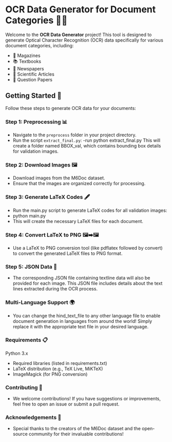 # OCR Data Generator for Document Categories 📄✨

Welcome to the **OCR Data Generator** project! This tool is designed to generate Optical Character Recognition (OCR) data specifically for various document categories, including:

- 📖 Magazines  
- 📚 Textbooks  
- 📰 Newspapers  
- 🔬 Scientific Articles  
- 📝 Question Papers  

## Getting Started 🚀

Follow these steps to generate OCR data for your documents:

### Step 1: Preprocessing 📊

- Navigate to the `preprocess` folder in your project directory.  
- Run the script `extract_final.py`:
-run
python extract_final.py
This will create a folder named BBOX_val, which contains bounding box details for validation images.

### Step 2: Download Images 🖼️
 - Download images from the M6Doc dataset.
 - Ensure that the images are organized correctly for processing.
### Step 3: Generate LaTeX Codes 🖋️
- Run the main.py script to generate LaTeX codes for all validation images:
- python main.py
- This will create the necessary LaTeX files for each document.

### Step 4: Convert LaTeX to PNG 🖼️➡️🖼️
- Use a LaTeX to PNG conversion tool (like pdflatex followed by convert) to convert the generated LaTeX files to PNG format.

### Step 5: JSON Data 📄
- The corresponding JSON file containing textline data will also be provided for each image. This JSON file includes details about the text lines extracted during the OCR process.

### Multi-Language Support 🌍
- You can change the hind_text_file to any other language file to enable document generation in languages from around the world! Simply replace it with the appropriate text file in your desired language.

### Requirements 📋
Python 3.x
- Required libraries (listed in requirements.txt)
- LaTeX distribution (e.g., TeX Live, MiKTeX)
- ImageMagick (for PNG conversion)
### Contributing 🤝
- We welcome contributions! If you have suggestions or improvements, feel free to open an issue or submit a pull request.

### Acknowledgements 🙏
- Special thanks to the creators of the M6Doc dataset and the open-source community for their invaluable contributions!
